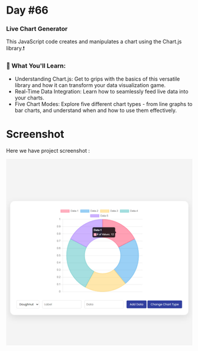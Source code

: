 # Day #66

### Live Chart Generator
This JavaScript code creates and manipulates a chart using the Chart.js library.❗️

### 🌟 What You'll Learn:
- Understanding Chart.js: Get to grips with the basics of this versatile library and how it can transform your data visualization game.
- Real-Time Data Integration: Learn how to seamlessly feed live data into your charts.
- Five Chart Modes: Explore five different chart types - from line graphs to bar charts, and understand when and how to use them effectively.


# Screenshot
Here we have project screenshot :

![screenshot](screenshot.jpg)